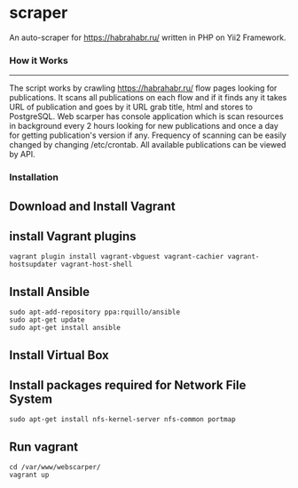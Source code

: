scraper
=======
An auto-scraper for https://habrahabr.ru/ written in PHP on Yii2 Framework.

### How it Works
------------
The script works by crawling https://habrahabr.ru/ flow pages looking for publications.
It scans all publications on each flow and if it finds any it takes URL of publication and goes by it URL grab title, html and stores to PostgreSQL.
Web scarper has console application which is scan resources in background every 2 hours looking for new publications and once a day for getting publication's version if any.
Frequency of scanning can be easily changed by changing /etc/crontab.
All available publications can be viewed by API.

### Installation
## Download and Install Vagrant
## install Vagrant plugins
```
vagrant plugin install vagrant-vbguest vagrant-cachier vagrant-hostsupdater vagrant-host-shell
```
## Install Ansible
```
sudo apt-add-repository ppa:rquillo/ansible
sudo apt-get update
sudo apt-get install ansible
```
## Install Virtual Box
## Install packages required for Network File System
```
sudo apt-get install nfs-kernel-server nfs-common portmap
```
## Run vagrant
```
cd /var/www/webscarper/
vagrant up
```
